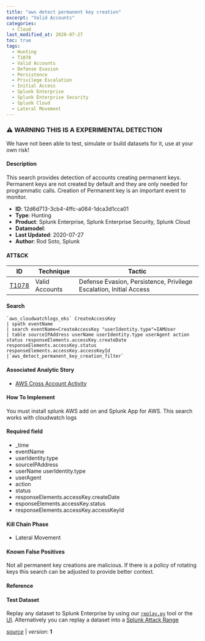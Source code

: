 ```yaml
---
title: "aws detect permanent key creation"
excerpt: "Valid Accounts"
categories:
  - Cloud
last_modified_at: 2020-07-27
toc: true
tags:
  - Hunting
  - T1078
  - Valid Accounts
  - Defense Evasion
  - Persistence
  - Privilege Escalation
  - Initial Access
  - Splunk Enterprise
  - Splunk Enterprise Security
  - Splunk Cloud
  - Lateral Movement
---
```


### ⚠️ WARNING THIS IS A EXPERIMENTAL DETECTION
We have not been able to test, simulate or build datasets for it, use at your own risk!


#### Description

This search provides detection of accounts creating permanent keys. Permanent keys are not created by default and they are only needed for programmatic calls. Creation of Permanent key is an important event to monitor.

- **ID**: 12d6d713-3cb4-4ffc-a064-1dca3d1cca01
- **Type**: Hunting
- **Product**: Splunk Enterprise, Splunk Enterprise Security, Splunk Cloud
- **Datamodel**: 
- **Last Updated**: 2020-07-27
- **Author**: Rod Soto, Splunk


#### ATT&CK

| ID          | Technique   | Tactic       |
| ----------- | ----------- |--------------|
| [T1078](https://attack.mitre.org/techniques/T1078/) | Valid Accounts | Defense Evasion, Persistence, Privilege Escalation, Initial Access |


#### Search

```
`aws_cloudwatchlogs_eks` CreateAccessKey 
| spath eventName 
| search eventName=CreateAccessKey "userIdentity.type"=IAMUser 
| table sourceIPAddress userName userIdentity.type userAgent action status responseElements.accessKey.createDate responseElements.accessKey.status responseElements.accessKey.accessKeyId 
|`aws_detect_permanent_key_creation_filter`
```

#### Associated Analytic Story
* [AWS Cross Account Activity](/stories/aws_cross_account_activity)


#### How To Implement
You must install splunk AWS add on and Splunk App for AWS. This search works with cloudwatch logs

#### Required field
* _time
* eventName
* userIdentity.type
* sourceIPAddress
* userName userIdentity.type
* userAgent
* action
* status
* responseElements.accessKey.createDate
* esponseElements.accessKey.status
* responseElements.accessKey.accessKeyId


#### Kill Chain Phase
* Lateral Movement


#### Known False Positives
Not all permanent key creations are malicious. If there is a policy of rotating keys this search can be adjusted to provide better context.




#### Reference


#### Test Dataset
Replay any dataset to Splunk Enterprise by using our [`replay.py`](https://github.com/splunk/attack_data#using-replaypy) tool or the [UI](https://github.com/splunk/attack_data#using-ui).
Alternatively you can replay a dataset into a [Splunk Attack Range](https://github.com/splunk/attack_range#replay-dumps-into-attack-range-splunk-server)




[*source*](https://github.com/splunk/security_content/tree/develop/detections/experimental/cloud/aws_detect_permanent_key_creation.yml) \| *version*: **1**
